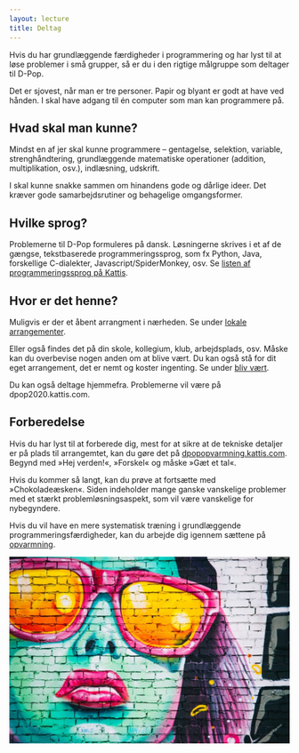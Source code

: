 ```yaml
---
layout: lecture
title: Deltag
---
```


Hvis du har grundlæggende færdigheder i programmering og har lyst til at løse problemer i små grupper, så er du i den rigtige målgruppe som deltager til D-Pop.

Det er sjovest, når man er tre personer.
Papir og blyant er godt at have ved hånden.
I skal have adgang til én computer som man kan programmere på.

## Hvad skal man kunne?

Mindst en af jer skal kunne programmere – gentagelse, selektion, variable, strenghåndtering, grundlæggende matematiske operationer (addition, multiplikation, osv.), indlæsning, udskrift.
  
I skal kunne snakke sammen om hinandens gode og dårlige ideer.
Det kræver gode samarbejdsrutiner og behagelige omgangsformer.

## Hvilke sprog?

Problemerne til D-Pop formuleres på dansk.
Løsningerne skrives i et af de gængse, tekstbaserede programmeringssprog, som fx Python, Java, forskellige C-dialekter, Javascript/SpiderMonkey, osv.
Se [listen af programmeringssprog på Kattis](https://open.kattis.com/help/).

## Hvor er det henne?

Muligvis er der et åbent arrangment i nærheden.
Se under [lokale arrangementer](/arrangementer/).

Eller også findes det på din skole, kollegium, klub, arbejdsplads, osv. 
Måske kan du overbevise nogen anden om at blive vært.
Du kan også stå for dit eget arrangement, det er nemt og koster ingenting. Se under [bliv vært](/vaert/).

Du kan også deltage hjemmefra. Problemerne vil være på dpop2020.kattis.com. 

## Forberedelse

Hvis du har lyst til at forberede dig, mest for at sikre at de tekniske detaljer er på plads til arrangemtet, kan du gøre det på [dpopopvarmning.kattis.com](https://dpopopvarmning.kattis.com).
Begynd med »Hej verden!«, »Forskel« og måske »Gæt et tal«.

Hvis du kommer så langt, kan du prøve at fortsætte med »Chokoladeæsken«.
Siden indeholder mange ganske vanskelige problemer med et stærkt problemløsningsaspekt, som vil være vanskelige for nybegyndere.

Hvis du vil have en mere systematisk træning i grundlæggende programmeringsfærdigheder, kan du arbejde dig igennem sættene på [opvarmning](/opvarmning/).


<img src="/static/media/img/alex-holyoake.jpg" alt="hi" class="inline"/>
